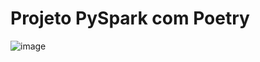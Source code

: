 # Projeto PySpark com Poetry
![image](https://github.com/user-attachments/assets/273f8529-331b-4497-aabd-d5b285e3a73d)
